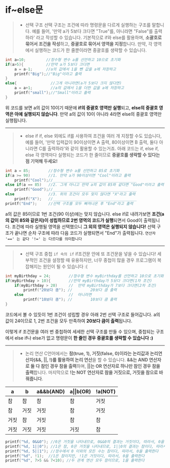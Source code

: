# if~else문
> - 선택 구조
> 선택 구조는 조건에 따라 명령문을 다르게 실행하는 구조를 말합니다. 예를 들어,
> '만약 a가 5보다 크다면 "True"를, 아니라면 "False"를 출력하라' 라고 작성할 수 있습니다.
> 기본적으로 if와 else를 활용하며, **소괄호로 묶어서 조건을 작성**하고,
> **중괄호로 묶어서 영역을 지정**합니다.
> 만약, 각 영역에서 실행하는 코드가 한 줄뿐이라면 중괄호를 생략할 수 있습니다.

```cpp
int a=10;         //정수형 변수 a를 선언하고 10으로 초기화
if(a>5){          //만약 a가 5보다 크다면
	a = a-1;      //a의 값에서 1을 뺀 값을 a에 저장하고
	printf("Big");//"Big"이라고 출력
}
else{               //그게 아니라면(a가 5보다 크지 않다면)
	a = a+1;        //a의 값에서 1을 더한 값을 a에 저장하고
	printf("small");//"Small"이라고 출력
}
```
위 코드를 보면 a의 값이 10이기 때문에 **if의 중괄호 영역만 실행**되고,
**else의 중괄호 영역은 아예 실행되지 않습니다**.
만약 a의 값이 10이 아니라 4라면 else의 중괄호 영역만 실행됩니다.

---------------
> - else if
> if, else 외에도 if를 사용하여 조건을 여러 개 지정할 수도 있습니다, 예를 들어, 
>'만약 입력값이 90이상이면 A 출력, 80이상이면 B 출력, 둘다 아니라면 C를 출력하라'와
>같이 활용할 수 있는거죠. 
>아래 코드는 if, else if, else 각 영역마다 실행되는 코드가 한 줄이므로
>**중괄호를 생략할 수 있다는 점 기억해 두세요!** 


```cpp
int a = 85;        //정수형 변수 a를 선언하고 85로 초기화
if(a >= 90)        //1. 만약 a가 90이상이면 "Cool"이라고 출력
	printf("Cool");//_____________________________________
else if(a == 85)   //2. 그게 아니고 만약 a의 값이 85와 같다면 "Good"이라고 출력
	printf("Good");//_____________________________________
else               //3. 위의 조건이 모두 맞지 않다면 "X"라고 출력
	printf("X");   //_____________________________________
printf("End");     //선택 구조를 모두 빠져나온 후 "End"라고 출력
```
a의 값은 85이므로 1번 조건(90 이상)에는 맞지 않습니다. else if로 내려가보면 **조건(a의 값이 85와 같은지)이 성립하므로 2번 영역의 코드가 실행**되면서 Good이 출력됩니다. 조건에 따라 실행될 영역을 선택했으니 **그 외의 영역은 실행되지 않습니다!**
선택 구조가 끝나면 순차 구조에 따라 다음 코드가 실행되면서 "End"가 출력됩니다.
`연산자 '==' 는 같다 '!=' 는 다르다를 의미합니다`

--------------------------
> - 선택 구조 중첩 `if 속의 if`
> if조건문 안에 또 조건문을 넣을 수 있습니다!
> 세부적인 조건을 설정할 때 유용하지만, 
> 너무 중첩이 많을 경우 프로그램이 복잡해지는 원인이 될 수 있습니다 :(
```cpp
int myBirthday = 24;        //정수형 변수 myBirthday를 선언하고 10으로 초기화 
if(myBirthday > 10){        //만약 myBirthday가 5보다 크다면(1차 조건)
	if(myBirthday > 20)     //	만약 myBirthday가 7보다 크다면(2차 조건)
		printf("20보다 큼"); //		20보다 큼 출력
	else					//	아니라면
		printf("10보다 큼"); //		10보다 큼 출력
}
```
코드에서 볼 수 있듯이 1번 조건이 성립할 경우 아래 2번 선택 구조로 들어갑니다. a의 값이 24이므로 1, 2번 조건을 모두 만족하여 **20보다 큼이 출력**됩니다.

이렇게 if 조건문을 여러 번 중첩하여 세세한 선택 구조를 만들 수 있으며, 중첩되는 구조에서 else if나 else가 없고 명령문이 **한 줄인 경우 중괄호를 생략할 수 있습니다 :)**

-------------------------------------------------------------------------------------
> - 논리 연산
> C언어에서는 **참(true, 1), 거짓(false, 0)이라는 논리값과 논리연산자(&&, ||, !)를 활용하여 논리 연산**을 할 수 있습니다. **&&는  AND 연산자로 둘 다 참인 경우 참을 출력**하며, **||는 OR 연산자로 하나만 참인 경우 참을 출력**합니다. 마지막으로 **!는 NOT 연산자로 참을 거짓으로, 거짓을 참으로 바꿔줍니다**.

|a|b|a&&b(AND)|a\|\|b(OR)|!a(NOT)|
|--|--|--|--|--|
|참|참|참|참|거짓|
|참|거짓|거짓|참|거짓|
|거짓|참|거짓|참|참|
|거짓|거짓|거짓|거짓|참|

```cpp
printf("%d, 0&&0"); //0은 거짓을 나타내므로, 0&&0의 결과는 거짓이다, 따라서, 0을 출력한다
printf("%d, 1||0"); //1은 참, 0은 거짓을 나타내므로, 1||0의 결과는 참이다, 따라서, 0을 출력한다
printf("%d, 5||1"); //정수에서 0 이외의 모든 수는 참이다, 따라서, 0을 출력한다
printf("%d", !1);  //1은 참이지만, !1은 거짓이다, 따라서, 0을 출력한다
printf("%d", 7>5 && 7<10); //두 관계 연산 모두 참이므로, 1을 출력한다
```

